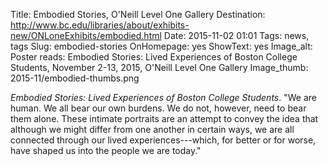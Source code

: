 Title: Embodied Stories, O'Neill Level One Gallery
Destination: http://www.bc.edu/libraries/about/exhibits-new/ONLoneExhibits/embodied.html
Date: 2015-11-02 01:01 
Tags: news, tags 
Slug: embodied-stories
OnHomepage: yes
ShowText: yes
Image_alt: Poster reads: Embodied Stories: Lived Experiences of Boston College Students, November 2-13, 2015, O'Neill Level One Gallery
Image_thumb: 2015-11/embodied-thumbs.png

<em>Embodied Stories: Lived Experiences of Boston College Students</em>.  "We are human.  We all bear our own burdens.  We do not, however, need to bear them alone.  These intimate portraits are an attempt to convey the idea that although we might differ from one another in certain ways, we are all connected through our lived experiences---which, for better or for worse, have shaped us into the people we are today."